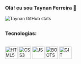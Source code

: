 ### Olá! eu sou Taynan Ferreira 🖖

<div>
 
  ![Taynan GitHub stats](https://github-readme-stats.vercel.app/api?username=TaynanGF&show_icons=true&theme=tokyonight)
</div>

##
### Tecnologias:
<div style="display: inline-block"></br>
  <img alt="HTML5" heigth="30" width="40" src="https://cdn.jsdelivr.net/gh/devicons/devicon/icons/html5/html5-original.svg" />
  <img alt="CSS3" heigth="30" width="40" src="https://cdn.jsdelivr.net/gh/devicons/devicon/icons/css3/css3-original.svg" />
  <img alt="JS" heigth="30" width="40" src="https://cdn.jsdelivr.net/gh/devicons/devicon/icons/javascript/javascript-original.svg" />
  <img alt="BOOTSTRAP" heigth="30" width="40"  src="https://cdn.jsdelivr.net/gh/devicons/devicon/icons/bootstrap/bootstrap-original.svg" />
  <img alt="GIT" heigth="30" width="40" src= />
</div>

